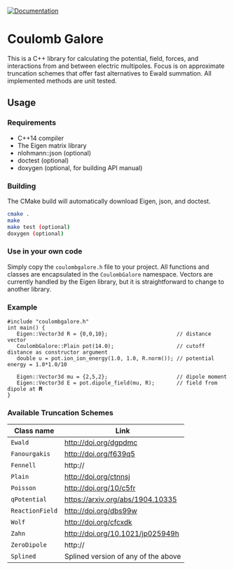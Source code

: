 [![Documentation](https://codedocs.xyz/mlund/coulombgalore.svg)](https://codedocs.xyz/mlund/coulombgalore/)

# Coulomb Galore

This is a C++ library for calculating the potential, field, forces, and interactions from and between electric multipoles.
Focus is on approximate truncation schemes that offer fast alternatives to Ewald summation. All implemented methods are unit tested.

## Usage

### Requirements

- C++14 compiler
- The Eigen matrix library
- nlohmann::json (optional)
- doctest (optional)
- doxygen (optional, for building API manual)

### Building

The CMake build will automatically download Eigen, json, and doctest.

~~~ bash
cmake .
make
make test (optional)
doxygen (optional)
~~~

### Use in your own code

Simply copy the `coulombgalore.h` file to your project. All functions and classes are encapsulated in the `CoulombGalore` namespace. Vectors are currently handled by the Eigen library, but it is straightforward to change to another library.

### Example

~~~{.cpp}
#include "coulombgalore.h"
int main() {
   Eigen::Vector3d R = {0,0,10};                      // distance vector
   CoulombGalore::Plain pot(14.0);                    // cutoff distance as constructor argument
   double u = pot.ion_ion_energy(1.0, 1.0, R.norm()); // potential energy = 1.0*1.0/10

   Eigen::Vector3d mu = {2,5,2};                      // dipole moment
   Eigen::Vector3d E = pot.dipole_field(mu, R);       // field from dipole at 𝐑
}
~~~

### Available Truncation Schemes

Class name      | Link 
--------------- | ----------------------------------- 
`Ewald`         | http://doi.org/dgpdmc
`Fanourgakis`   | http://doi.org/f639q5
`Fennell`       | http://
`Plain`         | http://doi.org/ctnnsj
`Poisson`       | http://doi.org/10/c5fr
`qPotential`    | https://arxiv.org/abs/1904.10335
`ReactionField` | http://doi.org/dbs99w
`Wolf`          | http://doi.org/cfcxdk
`Zahn`          | http://doi.org/10.1021/jp025949h
`ZeroDipole`    | http://
`Splined`       | Splined version of any of the above

